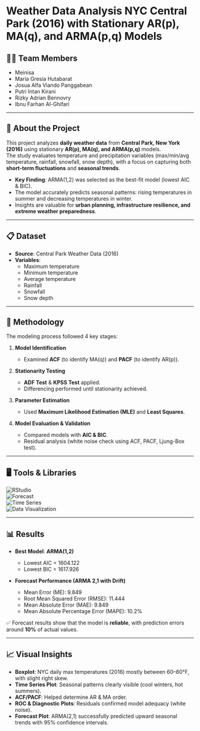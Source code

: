 # Weather Data Analysis NYC Central Park (2016) with Stationary AR(p), MA(q), and ARMA(p,q) Models

## 👨‍💻 Team Members
- Meinisa
- Maria Gresia Hutabarat
- Josua Alfa Viando Panggabean
- Putri Intan Kirani
- Rizky Adrian Bennovry
- Ibnu Farhan Al-Ghifari
  
---

## 📱 **About the Project**

This project analyzes **daily weather data** from **Central Park, New York (2016)** using stationary **AR(p), MA(q), and ARMA(p,q)** models.  
The study evaluates temperature and precipitation variables (max/min/avg temperature, rainfall, snowfall, snow depth), with a focus on capturing both **short-term fluctuations** and **seasonal trends**.

- **Key Finding**: ARMA(1,2) was selected as the best-fit model (lowest AIC & BIC).  
- The model accurately predicts seasonal patterns: rising temperatures in summer and decreasing temperatures in winter.  
- Insights are valuable for **urban planning, infrastructure resilience, and extreme weather preparedness**.  

---

## 📋 Dataset

- **Source**: Central Park Weather Data (2016)  
- **Variables**:  
  - Maximum temperature  
  - Minimum temperature  
  - Average temperature  
  - Rainfall  
  - Snowfall  
  - Snow depth  

---

## 🔎 Methodology

The modeling process followed 4 key stages:

1. **Model Identification**  
   - Examined **ACF** (to identify MA(q)) and **PACF** (to identify AR(p)).  

2. **Stationarity Testing**  
   - **ADF Test** & **KPSS Test** applied.  
   - Differencing performed until stationarity achieved.  

3. **Parameter Estimation**  
   - Used **Maximum Likelihood Estimation (MLE)** and **Least Squares**.  

4. **Model Evaluation & Validation**  
   - Compared models with **AIC & BIC**.  
   - Residual analysis (white noise check using ACF, PACF, Ljung-Box test).  

---

## 🖥 Tools & Libraries

![RStudio](https://img.shields.io/badge/-RStudio-75AADB?style=flat&logo=rstudio&logoColor=white)  
![Forecast](https://img.shields.io/badge/-forecast-FF6F00?style=flat&logo=r&logoColor=white)  
![Time Series](https://img.shields.io/badge/-TimeSeries-1A73E8?style=flat&logo=r&logoColor=white)  
![Data Visualization](https://img.shields.io/badge/-Visualization-FF5733?style=flat&logo=r&logoColor=white)  

---

## 📊 Results

- **Best Model**: **ARMA(1,2)**  
  - Lowest AIC = 1604.122  
  - Lowest BIC = 1617.926  

- **Forecast Performance (ARMA 2,1 with Drift)**  
  - Mean Error (ME): 9.849  
  - Root Mean Squared Error (RMSE): 11.444  
  - Mean Absolute Error (MAE): 9.849  
  - Mean Absolute Percentage Error (MAPE): 10.2%  

✅ Forecast results show that the model is **reliable**, with prediction errors around **10%** of actual values.  

---

## 📈 Visual Insights

- **Boxplot**: NYC daily max temperatures (2016) mostly between 60–80°F, with slight right skew.  
- **Time Series Plot**: Seasonal patterns clearly visible (cool winters, hot summers).  
- **ACF/PACF**: Helped determine AR & MA order.  
- **ROC & Diagnostic Plots**: Residuals confirmed model adequacy (white noise).  
- **Forecast Plot**: ARMA(2,1) successfully predicted upward seasonal trends with 95% confidence intervals.  
